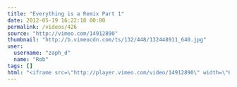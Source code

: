 ```yaml
---
title: "Everything is a Remix Part 1"
date: 2012-05-19 16:22:18 00:00
permalink: /videos/426
source: "http://vimeo.com/14912890"
thumbnail: "http://b.vimeocdn.com/ts/132/448/132448911_640.jpg"
user:
  username: "zaph_d"
  name: "Rob"
tags: []
html: "<iframe src=\"http://player.vimeo.com/video/14912890\" width=\"640\" height=\"360\" frameborder=\"0\" webkitallowfullscreen mozallowfullscreen allowfullscreen></iframe>"
---
```



